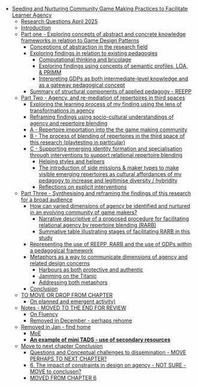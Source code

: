 -   [Seeding and Nurturing Community Game Making Practices to Facilitate
    Learner
    Agency](#seeding-and-nurturing-community-game-making-practices-to-facilitate-learner-agency)
    -   [Research Questions April 2025](#research-questions-april-2025)
    -   [Introduction](#introduction)
    -   [Part one - Exploring concepts of abstract and concrete
        knowledge frameworks in relation to Game Design
        Patterns](#part-one---exploring-concepts-of-abstract-and-concrete-knowledge-frameworks-in-relation-to-game-design-patterns)
        -   [Conceptions of abstraction in the research
            field](#conceptions-of-abstraction-in-the-research-field)
        -   [Exploring findings in relation to existing
            pedagogies](#exploring-findings-in-relation-to-existing-pedagogies)
            -   [Computational thinking and
                bricolage](#computational-thinking-and-bricolage)
            -   [Exploring findings using concepts of semantic profiles,
                LOA, &
                PRIMM](#exploring-findings-using-concepts-of-semantic-profiles-loa-primm)
            -   [Interpreting GDPs as both intermediate-level knowledge
                and as a gateway pedagogical
                concept](#interpreting-gdps-as-both-intermediate-level-knowledge-and-as-a-gateway-pedagogical-concept)
        -   [Summary of structural components of applied pedagogy -
            REEPP](#summary-of-structural-components-of-applied-pedagogy---reepp)
    -   [Part Two - Agency, and re-mediation of repertoires in third
        spaces](#part-two---agency-and-re-mediation-of-repertoires-in-third-spaces)
        -   [Exploring the learning process of my finding using the lens
            of transformations in
            agency](#exploring-the-learning-process-of-my-finding-using-the-lens-of-transformations-in-agency)
        -   [Reframing findings using socio-cultural understandings of
            agency and repertoire
            blending](#reframing-findings-using-socio-cultural-understandings-of-agency-and-repertoire-blending)
        -   [A - Repertoire importation into the the game making
            community](#a---repertoire-importation-into-the-the-game-making-community)
        -   [B - The process of blending of repertoires in the third
            space of this research (playtesting in
            particular)](#b---the-process-of-blending-of-repertoires-in-the-third-space-of-this-research-playtesting-in-particular)
        -   [C - Supporting emerging identity formation and
            specialisation through interventions to support relational
            repertoire
            blending](#c---supporting-emerging-identity-formation-and-specialisation-through-interventions-to-support-relational-repertoire-blending)
            -   [Helping styles and
                helpers](#helping-styles-and-helpers)
            -   [The introduction of side missions & maker types to make
                visible emerging repertoires as cultural affordances of
                my pedagogy to increase and legitimise diversity /
                hybridity](#the-introduction-of-side-missions-maker-types-to-make-visible-emerging-repertoires-as-cultural-affordances-of-my-pedagogy-to-increase-and-legitimise-diversity-hybridity)
            -   [Reflections on explicit
                interventions](#reflections-on-explicit-interventions)
    -   [Part Three - Synthesising and reframing the findings of this
        research for a broad
        audience](#part-three---synthesising-and-reframing-the-findings-of-this-research-for-a-broad-audience)
        -   [How can varied dimensions of agency be identified and
            nurtured in an evolving community of game
            makers?](#how-can-varied-dimensions-of-agency-be-identified-and-nurtured-in-an-evolving-community-of-game-makers)
            -   [Narrative descriptive of a proposed procedure for
                facilitating relational agency by repertoire blending
                (RARB)](#narrative-descriptive-of-a-proposed-procedure-for-facilitating-relational-agency-by-repertoire-blending-rarb)
            -   [Summative table illustrating stages of facilitating
                RARB in this
                study](#summative-table-illustrating-stages-of-facilitating-rarb-in-this-study)
        -   [Representing the use of REEPP, RARB and the use of GDPs
            within a pedagogical
            framework](#representing-the-use-of-reepp-rarb-and-the-use-of-gdps-within-a-pedagogical-framework)
        -   [Metaphors as a way to communicate dimensions of agency and
            related design
            concerns](#metaphors-as-a-way-to-communicate-dimensions-of-agency-and-related-design-concerns)
            -   [Harbours as both protective and
                authentic](#harbours-as-both-protective-and-authentic)
            -   [Jamming on the Titanic](#jamming-on-the-titanic)
            -   [Addressing both metaphors](#addressing-both-metaphors)
        -   [Conclusion](#conclusion)
    -   [TO MOVE OR DROP FROM CHAPTER](#to-move-or-drop-from-chapter)
        -   [On planned and emergent
            activity)](#on-planned-and-emergent-activity)
    -   [Notes - MOVED TO THE END FOR
        REVIEW](#notes---moved-to-the-end-for-review)
        -   [On Fluency](#on-fluency)
        -   [Removed in December - perhaps
            rehome](#removed-in-december---perhaps-rehome)
    -   [Removed in Jan - find home](#removed-in-jan---find-home)
        -   [MoE](#moe)
        -   [**An example of mini TADS - use of secondary
            resources**](#an-example-of-mini-tads---use-of-secondary-resources)
    -   [Move to next chapter
        Conclusion](#move-to-next-chapter-conclusion)
        -   [Questions and Conceptual challenges to dissemination - MOVE
            PERHAPS TO NEXT
            CHAPTER?](#questions-and-conceptual-challenges-to-dissemination---move-perhaps-to-next-chapter)
        -   [6. The impact of constraints in design on agency - NOT SURE
            -MOVE to
            concluson?](#the-impact-of-constraints-in-design-on-agency---not-sure--move-to-concluson)
        -   [MOVED FROM CHAPTER 6](#moved-from-chapter-6)

